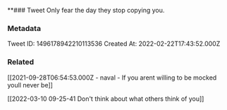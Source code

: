 **### Tweet
Only fear the day they stop copying you.

### Metadata
Tweet ID: 1496178942210113536
Created At: 2022-02-22T17:43:52.000Z

### Related
[[2021-09-28T06:54:53.000Z - naval - If you arent willing to be mocked youll never be]]

[[2022-03-10 09-25-41 Don't think about what others think of you]]

